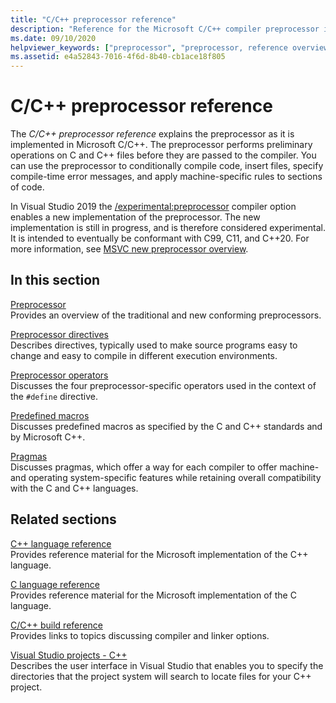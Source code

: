 ```yaml
---
title: "C/C++ preprocessor reference"
description: "Reference for the Microsoft C/C++ compiler preprocessor in Visual Studio."
ms.date: 09/10/2020
helpviewer_keywords: ["preprocessor", "preprocessor, reference overview"]
ms.assetid: e4a52843-7016-4f6d-8b40-cb1ace18f805
---
```

# C/C++ preprocessor reference

The *C/C++ preprocessor reference* explains the preprocessor as it is implemented in Microsoft C/C++. The preprocessor performs preliminary operations on C and C++ files before they are passed to the compiler. You can use the preprocessor to conditionally compile code, insert files, specify compile-time error messages, and apply machine-specific rules to sections of code.

In Visual Studio 2019 the [/experimental:preprocessor](../build/reference/experimental-preprocessor.md) compiler option enables a new implementation of the preprocessor. The new implementation is still in progress, and is therefore considered experimental. It is intended to eventually be conformant with C99, C11, and C++20. For more information, see [MSVC new preprocessor overview](preprocessor-experimental-overview.md).

## In this section

[Preprocessor](preprocessor.md)\
Provides an overview of the traditional and new conforming preprocessors.

[Preprocessor directives](../preprocessor/preprocessor-directives.md)\
Describes directives, typically used to make source programs easy to change and easy to compile in different execution environments.

[Preprocessor operators](../preprocessor/preprocessor-operators.md)\
Discusses the four preprocessor-specific operators used in the context of the `#define` directive.

[Predefined macros](../preprocessor/predefined-macros.md)\
Discusses predefined macros as specified by the C and C++ standards and by Microsoft C++.

[Pragmas](../preprocessor/pragma-directives-and-the-pragma-keyword.md)\
Discusses pragmas, which offer a way for each compiler to offer machine- and operating system-specific features while retaining overall compatibility with the C and C++ languages.

## Related sections

[C++ language reference](../cpp/cpp-language-reference.md)\
Provides reference material for the Microsoft implementation of the C++ language.

[C language reference](../c-language/c-language-reference.md)\
Provides reference material for the Microsoft implementation of the C language.

[C/C++ build reference](../build/reference/c-cpp-building-reference.md)\
Provides links to topics discussing compiler and linker options.

[Visual Studio projects - C++](../build/creating-and-managing-visual-cpp-projects.md)\
Describes the user interface in Visual Studio that enables you to specify the directories that the project system will search to locate files for your C++ project.
